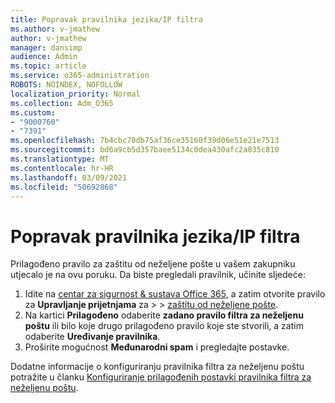 ```yaml
---
title: Popravak pravilnika jezika/IP filtra
ms.author: v-jmathew
author: v-jmathew
manager: dansimp
audience: Admin
ms.topic: article
ms.service: o365-administration
ROBOTS: NOINDEX, NOFOLLOW
localization_priority: Normal
ms.collection: Adm_O365
ms.custom:
- "9000760"
- "7391"
ms.openlocfilehash: 7b4cbc70db75af36ce35160f39d06e51e21e7513
ms.sourcegitcommit: bd6a9cb5d357baee5134c0dea430afc2a035c810
ms.translationtype: MT
ms.contentlocale: hr-HR
ms.lasthandoff: 03/09/2021
ms.locfileid: "50692868"
---
```

# <a name="fix-languageip-filter-policy"></a>Popravak pravilnika jezika/IP filtra

Prilagođeno pravilo za zaštitu od neželjene pošte u vašem zakupniku utjecalo je na ovu poruku. Da biste pregledali pravilnik, učinite sljedeće:

1. Idite na [centar za sigurnost & sustava Office 365](https://go.microsoft.com/fwlink/p/?linkid=2077143), a zatim otvorite pravilo za **Upravljanje prijetnjama** za  >    >  [zaštitu od neželjene pošte](https://go.microsoft.com/fwlink/?linkid=2101518).
2. Na kartici **Prilagođeno** odaberite **zadano pravilo filtra za neželjenu poštu** ili bilo koje drugo prilagođeno pravilo koje ste stvorili, a zatim odaberite **Uređivanje pravilnika**.
3. Proširite mogućnost **Međunarodni spam** i pregledajte postavke.

Dodatne informacije o konfiguriranju pravilnika filtra za neželjenu poštu potražite u članku [Konfiguriranje prilagođenih postavki pravilnika filtra za neželjenu poštu](https://go.microsoft.com/fwlink/?linkid=2101054).

